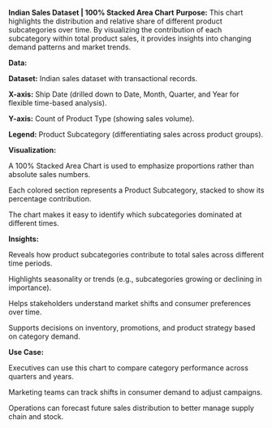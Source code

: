 **Indian Sales Dataset | 100% Stacked Area Chart**
**Purpose:**
This chart highlights the distribution and relative share of different product subcategories over time. By visualizing the contribution of each subcategory within total product sales, it provides insights into changing demand patterns and market trends.

**Data:**

**Dataset:** Indian sales dataset with transactional records.

**X-axis:** Ship Date (drilled down to Date, Month, Quarter, and Year for flexible time-based analysis).

**Y-axis:** Count of Product Type (showing sales volume).

**Legend:** Product Subcategory (differentiating sales across product groups).

**Visualization:**

A 100% Stacked Area Chart is used to emphasize proportions rather than absolute sales numbers.

Each colored section represents a Product Subcategory, stacked to show its percentage contribution.

The chart makes it easy to identify which subcategories dominated at different times.

**Insights:**

Reveals how product subcategories contribute to total sales across different time periods.

Highlights seasonality or trends (e.g., subcategories growing or declining in importance).

Helps stakeholders understand market shifts and consumer preferences over time.

Supports decisions on inventory, promotions, and product strategy based on category demand.

**Use Case:**

Executives can use this chart to compare category performance across quarters and years.

Marketing teams can track shifts in consumer demand to adjust campaigns.

Operations can forecast future sales distribution to better manage supply chain and stock.
